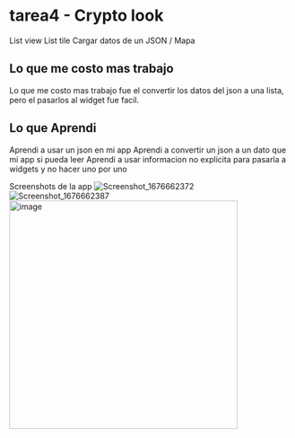 # tarea4 - Crypto look

List view
List tile
Cargar datos de un JSON / Mapa

## Lo que me costo mas trabajo

Lo que me costo mas trabajo fue el convertir los datos del json a una lista, pero el pasarlos al widget fue facil.

## Lo que Aprendi
Aprendi a usar un json en mi app
Aprendi a convertir un json a un dato que mi app si pueda leer
Aprendi a usar informacion no explicita para pasarla a widgets y no hacer uno por uno

Screenshots de la app
![Screenshot_1676662372](https://user-images.githubusercontent.com/114769821/219773759-64b1024e-4c37-4fd6-b9c7-be2ee711a40e.png)
![Screenshot_1676662387](https://user-images.githubusercontent.com/114769821/219773845-a08b67c0-7556-4f68-aceb-f084d2a0cbb8.png)
<img width="407" alt="image" src="https://user-images.githubusercontent.com/114769821/219772611-1081c966-bed1-4afe-817e-fe94685a42b6.png">


